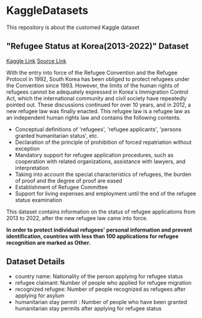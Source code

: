 # KaggleDatasets
This repository is about the customed Kaggle dataset

## "Refugee Status at Korea(2013-2022)" Dataset
[Kaggle Link](https://www.kaggle.com/datasets/hongseoi/refugee-status-at-korea2013-2022)
[Source Link](https://www.data.go.kr/data/15112444/fileData.do)

 With the entry into force of the Refugee Convention and the Refugee Protocol in 1992, South Korea has been obliged to protect refugees under the Convention since 1993. However, the limits of the human rights of refugees cannot be adequately expressed in Korea's Immigration Control Act, which the international community and civil society have repeatedly pointed out. These discussions continued for over 10 years, and in 2012, a new refugee law was finally enacted. This refugee law is a refugee law as an independent human rights law and contains the following contents.

* Conceptual definitions of 'refugees', 'refugee applicants', 'persons granted humanitarian status', etc.
* Declaration of the principle of prohibition of forced repatriation without exception
* Mandatory support for refugee application procedures, such as cooperation with related organizations, assistance with lawyers, and interpretation
* Taking into account the special characteristics of refugees, the burden of proof and the degree of proof are eased
* Establishment of Refugee Committee
* Support for living expenses and employment until the end of the refugee status examination

This dataset contains information on the status of refugee applications from 2013 to 2022, after the new refugee law came into force.

**In order to protect individual refugees' personal information and prevent identification, countries with less than 100 applications for refugee recognition are marked as Other.**

## Dataset Details
* country name: Nationality of the person applying for refugee status
* refugee claimant: 
Number of people who applied for refugee migration
* recognized refugee: Number of people recognized as refugees after applying for asylum
* humanitarian stay permit
: Number of people who have been granted humanitarian stay permits after applying for refugee status
